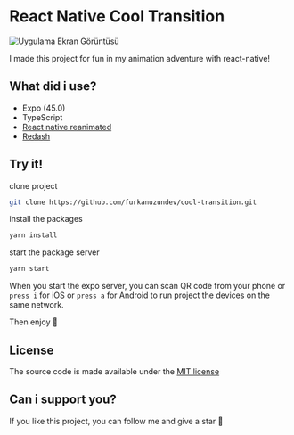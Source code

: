 
# React Native Cool Transition

![Uygulama Ekran Görüntüsü](https://github.com/furkanuzundev/cool-transition/blob/master/src/assets/video/record.webp)


I made this project for fun in my animation adventure with react-native!




## What did i use?


- Expo (45.0)
- TypeScript
- [React native reanimated](https://docs.swmansion.com/react-native-reanimated/)
- [Redash](https://wcandillon.gitbook.io/redash/)


## Try it!

clone project

```bash
git clone https://github.com/furkanuzundev/cool-transition.git
```

install the packages

```bash
yarn install
```

start the package server

```bash
yarn start
```

When you start the expo server, you can scan QR code from your phone or ```press i``` for iOS or ```press a``` for Android to run project the devices on the same network.

Then enjoy 🥳
  
## License

 The source code is made available under the [MIT license](https://github.com/furkanuzundev/cool-transition/blob/main/LICENSE)

  
## Can i support you?

If you like this project, you can follow me and give a star 🤩
  